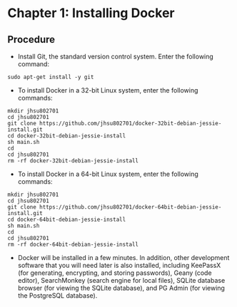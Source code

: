# Chapter 1: Installing Docker

## Procedure

* Install Git, the standard version control system.  Enter the following command:
```
sudo apt-get install -y git
```
* To install Docker in a 32-bit Linux system, enter the following commands:
```
mkdir jhsu802701
cd jhsu802701
git clone https://github.com/jhsu802701/docker-32bit-debian-jessie-install.git
cd docker-32bit-debian-jessie-install
sh main.sh
cd
cd jhsu802701
rm -rf docker-32bit-debian-jessie-install
```
* To install Docker in a 64-bit Linux system, enter the following commands:
```
mkdir jhsu802701
cd jhsu802701
git clone https://github.com/jhsu802701/docker-64bit-debian-jessie-install.git
cd docker-64bit-debian-jessie-install
sh main.sh
cd
cd jhsu802701
rm -rf docker-64bit-debian-jessie-install
```
* Docker will be installed in a few minutes.  In addition, other development software that you will need later is also installed, including KeePassX (for generating, encrypting, and storing passwords), Geany (code editor), SearchMonkey (search engine for local files), SQLite database browser (for viewing the SQLite database), and PG Admin (for viewing the PostgreSQL database).
